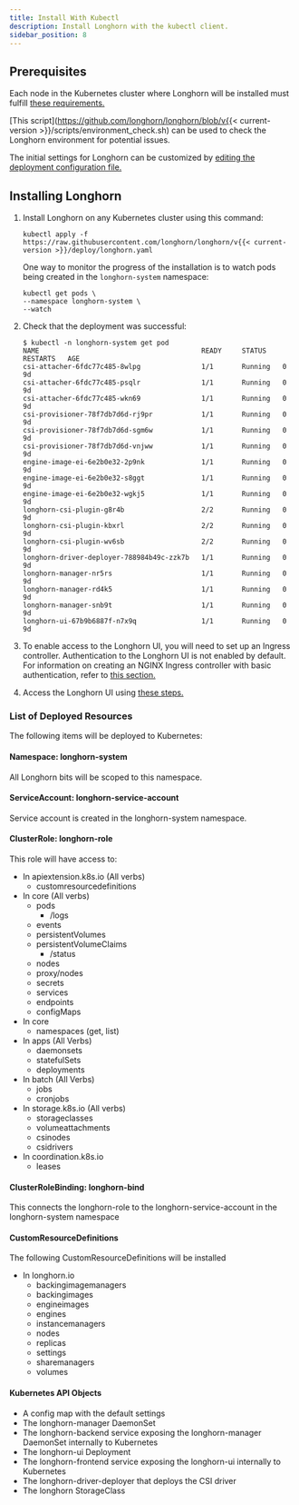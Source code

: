```yaml
---
title: Install With Kubectl
description: Install Longhorn with the kubectl client.
sidebar_position: 8
---
```


## Prerequisites

Each node in the Kubernetes cluster where Longhorn will be installed must fulfill [these requirements.](../#installation-requirements)

[This script](https://github.com/longhorn/longhorn/blob/v{{< current-version >}}/scripts/environment_check.sh) can be used to check the Longhorn environment for potential issues.

The initial settings for Longhorn can be customized by [editing the deployment configuration file.](../../../advanced-resources/deploy/customizing-default-settings/#using-the-longhorn-deployment-yaml-file)

## Installing Longhorn

1. Install Longhorn on any Kubernetes cluster using this command:

    ```shell
    kubectl apply -f https://raw.githubusercontent.com/longhorn/longhorn/v{{< current-version >}}/deploy/longhorn.yaml
    ```

    One way to monitor the progress of the installation is to watch pods being created in the `longhorn-system` namespace:

    ```shell
    kubectl get pods \
    --namespace longhorn-system \
    --watch
    ```

2. Check that the deployment was successful:

    ```shell
    $ kubectl -n longhorn-system get pod
    NAME                                        READY     STATUS    RESTARTS   AGE
    csi-attacher-6fdc77c485-8wlpg               1/1       Running   0          9d
    csi-attacher-6fdc77c485-psqlr               1/1       Running   0          9d
    csi-attacher-6fdc77c485-wkn69               1/1       Running   0          9d
    csi-provisioner-78f7db7d6d-rj9pr            1/1       Running   0          9d
    csi-provisioner-78f7db7d6d-sgm6w            1/1       Running   0          9d
    csi-provisioner-78f7db7d6d-vnjww            1/1       Running   0          9d
    engine-image-ei-6e2b0e32-2p9nk              1/1       Running   0          9d
    engine-image-ei-6e2b0e32-s8ggt              1/1       Running   0          9d
    engine-image-ei-6e2b0e32-wgkj5              1/1       Running   0          9d
    longhorn-csi-plugin-g8r4b                   2/2       Running   0          9d
    longhorn-csi-plugin-kbxrl                   2/2       Running   0          9d
    longhorn-csi-plugin-wv6sb                   2/2       Running   0          9d
    longhorn-driver-deployer-788984b49c-zzk7b   1/1       Running   0          9d
    longhorn-manager-nr5rs                      1/1       Running   0          9d
    longhorn-manager-rd4k5                      1/1       Running   0          9d
    longhorn-manager-snb9t                      1/1       Running   0          9d
    longhorn-ui-67b9b6887f-n7x9q                1/1       Running   0          9d
    ```
3. To enable access to the Longhorn UI, you will need to set up an Ingress controller. Authentication to the Longhorn UI is not enabled by default. For information on creating an NGINX Ingress controller with basic authentication, refer to [this section.](../../accessing-the-ui/longhorn-ingress)
4. Access the Longhorn UI using [these steps.](../../accessing-the-ui)




### List of Deployed Resources


The following items will be deployed to Kubernetes:

#### Namespace: longhorn-system

All Longhorn bits will be scoped to this namespace.

#### ServiceAccount: longhorn-service-account

Service account is created in the longhorn-system namespace.

#### ClusterRole: longhorn-role

This role will have access to:
  - In apiextension.k8s.io (All verbs)
    - customresourcedefinitions
  - In core (All verbs)
    - pods
      - /logs
    - events
    - persistentVolumes
    - persistentVolumeClaims
      - /status
    - nodes
    - proxy/nodes
    - secrets
    - services
    - endpoints
    - configMaps
  - In core
    - namespaces (get, list)
  - In apps (All Verbs)
    - daemonsets
    - statefulSets
    - deployments
  - In batch (All Verbs)
    - jobs
    - cronjobs
  - In storage.k8s.io (All verbs)
    - storageclasses
    - volumeattachments
    - csinodes
    - csidrivers
  - In coordination.k8s.io
    - leases

#### ClusterRoleBinding: longhorn-bind

This connects the longhorn-role to the longhorn-service-account in the  longhorn-system namespace

#### CustomResourceDefinitions

The following CustomResourceDefinitions will be installed 

- In longhorn.io
  - backingimagemanagers
  - backingimages
  - engineimages
  - engines
  - instancemanagers
  - nodes
  - replicas
  - settings
  - sharemanagers
  - volumes

#### Kubernetes API Objects

- A config map with the default settings
- The longhorn-manager DaemonSet
- The longhorn-backend service exposing the longhorn-manager DaemonSet internally to Kubernetes
- The longhorn-ui Deployment
- The longhorn-frontend service exposing the longhorn-ui internally to Kubernetes
- The longhorn-driver-deployer that deploys the CSI driver 
- The longhorn StorageClass

